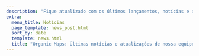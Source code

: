 ```yaml
---
description: "Fique atualizado com os últimos lançamentos, notícias e atualizações do Organic Maps"
extra:
  menu_title: Notícias
  page_template: news_post.html
  sort_by: date
  template: news.html
  title: "Organic Maps: Últimas notícias e atualizações de nossa equipe"
---
```

